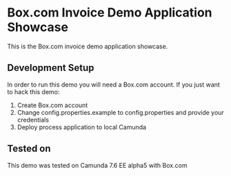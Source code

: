# Box.com Invoice Demo Application Showcase

This is the Box.com invoice demo application showcase.

## Development Setup
In order to run this demo you will need a Box.com account.
If you just want to hack this demo:

1. Create Box.com account
2. Change config.properties.example to config.properties and provide your credentials
3. Deploy process application to local Camunda

## Tested on
This demo was tested on Camunda 7.6 EE alpha5 with Box.com